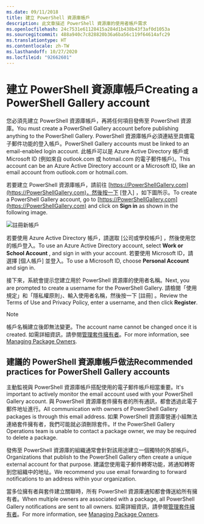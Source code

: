 ```yaml
---
ms.date: 09/11/2018
title: 建立 PowerShell 資源庫帳戶
description: 此文章描述 PowerShell 資源庫的使用者帳戶需求
ms.openlocfilehash: 24c7531e61128415a284d1b438b43f3af0d1053a
ms.sourcegitcommit: 488a940c7c828820b36a6ba56c119f64614afc29
ms.translationtype: HT
ms.contentlocale: zh-TW
ms.lasthandoff: 10/27/2020
ms.locfileid: "92662601"
---
```

# <a name="creating-a-powershell-gallery-account"></a><span data-ttu-id="4aa22-103">建立 PowerShell 資源庫帳戶</span><span class="sxs-lookup"><span data-stu-id="4aa22-103">Creating a PowerShell Gallery account</span></span>

<span data-ttu-id="4aa22-104">您必須先建立 PowerShell 資源庫帳戶，再將任何項目發佈至 PowerShell 資源庫。</span><span class="sxs-lookup"><span data-stu-id="4aa22-104">You must create a PowerShell Gallery account before publishing anything to the PowerShell Gallery.</span></span>
<span data-ttu-id="4aa22-105">PowerShell 資源庫帳戶必須連結至具備電子郵件功能的登入帳戶。</span><span class="sxs-lookup"><span data-stu-id="4aa22-105">PowerShell Gallery accounts must be linked to an email-enabled login account.</span></span> <span data-ttu-id="4aa22-106">此帳戶可以是 Azure Active Directory 帳戶或 Microsoft ID (例如來自 outlook.com 或 hotmail.com 的電子郵件帳戶)。</span><span class="sxs-lookup"><span data-stu-id="4aa22-106">This account can be an Azure Active Directory account or a Microsoft ID, like an email account from outlook.com or hotmail.com.</span></span>

<span data-ttu-id="4aa22-107">若要建立 PowerShell 資源庫帳戶，請前往 [https://PowerShellGallery.com](https://PowerShellGallery.com)，然後按一下 [登入]  ，如下圖所示。</span><span class="sxs-lookup"><span data-stu-id="4aa22-107">To create a PowerShell Gallery account, go to [https://PowerShellGallery.com](https://PowerShellGallery.com) and click on **Sign in** as shown in the following image.</span></span>

![註冊新帳戶](media/creating-an-account/CreateAccount-Register.png)

<span data-ttu-id="4aa22-109">若要使用 Azure Active Directory 帳戶，請選取 [公司或學校帳戶]  ，然後使用您的帳戶登入。</span><span class="sxs-lookup"><span data-stu-id="4aa22-109">To use an Azure Active Directory account, select **Work or School Account** , and sign in with your account.</span></span> <span data-ttu-id="4aa22-110">若要使用 Microsoft ID，請選擇 [個人帳戶]  並登入。</span><span class="sxs-lookup"><span data-stu-id="4aa22-110">To use a Microsoft ID, choose **Personal Account** and sign in.</span></span>

<span data-ttu-id="4aa22-111">接下來，系統會提示您建立用於 PowerShell 資源庫的使用者名稱。</span><span class="sxs-lookup"><span data-stu-id="4aa22-111">Next, you are prompted to create a username for the PowerShell Gallery.</span></span> <span data-ttu-id="4aa22-112">請檢閱「使用規定」和「隱私權原則」、輸入使用者名稱，然後按一下 [註冊]  。</span><span class="sxs-lookup"><span data-stu-id="4aa22-112">Review the Terms of Use and Privacy Policy, enter a username, and then click **Register**.</span></span>

> [!NOTE]
> <span data-ttu-id="4aa22-113">帳戶名稱建立後即無法變更。</span><span class="sxs-lookup"><span data-stu-id="4aa22-113">The account name cannot be changed once it is created.</span></span> <span data-ttu-id="4aa22-114">如需詳細資訊，請參閱[管理套件擁有者](managing-package-owners.md)。</span><span class="sxs-lookup"><span data-stu-id="4aa22-114">For more information, see [Managing Package Owners](managing-package-owners.md).</span></span>

## <a name="recommended-practices-for-powershell-gallery-accounts"></a><span data-ttu-id="4aa22-115">建議的 PowerShell 資源庫帳戶做法</span><span class="sxs-lookup"><span data-stu-id="4aa22-115">Recommended practices for PowerShell Gallery accounts</span></span>

<span data-ttu-id="4aa22-116">主動監視與 PowerShell 資源庫帳戶搭配使用的電子郵件帳戶相當重要。</span><span class="sxs-lookup"><span data-stu-id="4aa22-116">It's important to actively monitor the email account used with your PowerShell Gallery account.</span></span> <span data-ttu-id="4aa22-117">與 PowerShell 資源庫套件擁有者的所有通訊，都會透過此電子郵件地址進行。</span><span class="sxs-lookup"><span data-stu-id="4aa22-117">All communication with owners of PowerShell Gallery packages is through this email address.</span></span> <span data-ttu-id="4aa22-118">如果 PowerShell 資源庫營運小組無法連絡套件擁有者，我們可能就必須刪除套件。</span><span class="sxs-lookup"><span data-stu-id="4aa22-118">If the PowerShell Gallery Operations team is unable to contact a package owner, we may be required to delete a package.</span></span>

<span data-ttu-id="4aa22-119">發佈至 PowerShell 資源庫的組織通常會針對該用途建立一個獨特的外部帳戶。</span><span class="sxs-lookup"><span data-stu-id="4aa22-119">Organizations that publish to the PowerShell Gallery often create a unique external account for that purpose.</span></span> <span data-ttu-id="4aa22-120">建議您使用電子郵件轉寄功能，將通知轉寄到您組織中的地址。</span><span class="sxs-lookup"><span data-stu-id="4aa22-120">We recommend you use email forwarding to forward notifications to an address within your organization.</span></span>

<span data-ttu-id="4aa22-121">當多位擁有者與套件建立關聯時，所有 PowerShell 資源庫通知都會傳送給所有擁有者。</span><span class="sxs-lookup"><span data-stu-id="4aa22-121">When multiple owners are associated with a package, all PowerShell Gallery notifications are sent to all owners.</span></span> <span data-ttu-id="4aa22-122">如需詳細資訊，請參閱[管理套件擁有者](managing-package-owners.md)。</span><span class="sxs-lookup"><span data-stu-id="4aa22-122">For more information, see [Managing Package Owners](managing-package-owners.md).</span></span>
